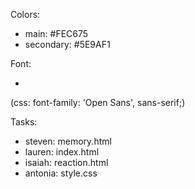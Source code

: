 Colors:
 - main: #FEC675
 - secondary: #5E9AF1

Font:
 - <link rel="stylesheet" href="https://fonts.googleapis.com">
<link rel="stylesheet" href="https://fonts.gstatic.com" crossorigin>
<link href="https://fonts.googleapis.com/css2?family=Open+Sans:wght@400;700&display=swap" rel="stylesheet">
 (css: font-family: 'Open Sans', sans-serif;)

Tasks:
 - steven: memory.html
 - lauren: index.html
 - isaiah: reaction.html
 - antonia: style.css